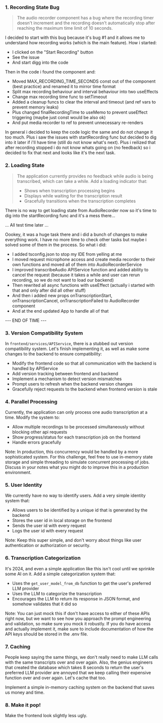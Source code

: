### 1. Recording State Bug
> The audio recorder component has a bug where the recording timer doesn't increment and the recording doesn't automatically stop after reaching the maximum time limit of 10 seconds.

I decided to start with this bug because it's bug #1 and it allows me to understand how recording works (which is the main feature).
How i started:
- I clicked on the "Start Recording" button
- See the issue
- And start digg into the code

Then in the code i found the component and:
- Moved MAX_RECORDING_TIME_SECONDS const out of the component (best practice) and renamed it to mirror time format
- Split max recording behaviour and interval behaviour into two useEffects
- Change max recording time func to setTimeout
- Added a cleanup funcs to clear the interval and timeout (and ref vars to prevent memory leaks)
- Plus changed finalRecordingTime to useMemo to prevent useEffect triggering (maybe just const would be also ok)
- And put media recorder to ref to prevent unnecessary re-renders

In general i decided to keep the code logic the same and do not change it too much.
Plus i saw the issues with startRecording func but decided to dig into it later if i'll have time (still do not know what's next).
Plus i reilized that after recording stopped i do not know whats going on (no feedback) so i decided to fix that next and looks like it's the next task.


### 2. Loading State
> The application currently provides no feedback while audio is being transcribed, which can take a while. Add a loading indicator that:
> - Shows when transcription processing begins
> - Displays while waiting for the transcription result
> - Gracefully transitions when the transcription completes

There is no way to get loading state from AudioRecorder now so it's time to dig into the startRecording func and it's a mess there...

... All test time later ...

Oookey, it was a huge task there and i did a bunch of changes to make everything work. I have no more time to check other tasks but maybe i solved some of them in the process.
So what i did:
- I added tsconfig.json to stop my IDE from yelling at me
- I moved request microphone access and create media recorder to their own functions and moved all of them into AudioRecorderService
- I improved transcribeAudio APIService function and added ability to cancel the request (because it takes a while and user can rerun recording, so we do not want to load our backend)
- Then rewrited all async functions with useEffect (actually i started with that and only after did all other stuff)
- And then i added new props onTranscriptionStart, onTranscriptionCancel, onTranscriptionFailed to AudioRecorder component
- And at the end updated App to handle all of that


--- END OF TIME ---




### 3. Version Compatibility System

In `frontend/services/APIService`, there is a stubbed out version compatibility system. Let's finish implementing it, as well as make some changes to the backend to ensure compatibility:

- Modify the frontend code so that all communication with the backend is handled by APIService
- Add version tracking between frontend and backend
- Implement a mechanism to detect version mismatches
- Prompt users to refresh when the backend version changes
- Gracefully reject requests to the backend when frontend version is stale

### 4. Parallel Processing

Currently, the application can only process one audio transcription at a time. Modify the system to:

- Allow multiple recordings to be processed simultaneously without blocking other api requests
- Show progress/status for each transcription job on the frontend
- Handle errors gracefully

Note: In production, this concurrency would be handled by a more sophisticated system. For this challenge, feel free to use in-memory state storage and simple threading to simulate concurrent processing of jobs. Discuss in your notes what you might do to improve this in a production environment.

### 5. User Identity

We currently have no way to identify users. Add a very simple identity system that:

- Allows users to be identified by a unique id that is generated by the backend
- Stores the user id in local storage on the frontend
- Sends the user id with every request
- Logs the user id with every request

Note: Keep this super simple, and don't worry about things like user authentication or authorization or security.

### 6. Transcription Categorization

It's 2024, and even a simple application like this isn't cool until we sprinkle some AI on it. Add a simple categorization system that:

- Uses the `get_user_model_from_db` function to get the user's preferred LLM provider
- Uses the LLM to categorize the transcription
- Encourages the LLM to return its response in JSON format, and somehow validates that it did so

Note: You can just mock this if don't have access to either of these APIs right now, but we want to see how you approach the prompt engineering and validation, so make sure you mock it robustly. If you do have access and actually implement it, make sure to include documentation of how the API keys should be stored in the .env file.

### 7. Caching

People keep saying the same things, we don't really need to make LLM calls with the same transcripts over and over again. Also, the genius engineers that created the database which takes 8 seconds to return the user's preferred LLM provider are annoyed that we keep calling their expensive function over and over again. Let's cache that too.

Implement a simple in-memory caching system on the backend that saves us money and time.

### 8. Make it pop!

Make the frontend look slightly less ugly.
